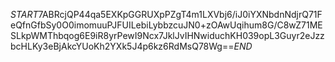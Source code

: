 $START$7ABRcjQP44qa5EXKpGGRUXpPZgT4m1LXVbj6/iJ0iYXNbdnNdjrQ71FeQfnGfbSy0O0imomuuPJFUILebiLybbzcuJN0+zOAwUqihum8G/C8wZ71MESLkpWMThbqog6E9iR8yrPewI9Ncx7JklJvIHNwiduchKH039opL3Guyr2eJzzbcHLKy3eBjAkcYUoKh2YXk5J4p6kz6RdMsQ78Wg==$END$